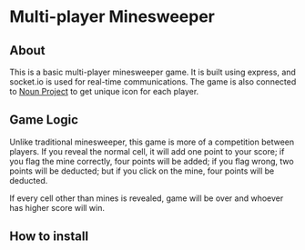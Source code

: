 # Multi-player Minesweeper
## About
This is a basic multi-player minesweeper game. It is built using express, and socket.io is used for real-time communications. The game is also connected to [Noun Project](https://thenounproject.com/) to get unique icon for each player.

## Game Logic
Unlike traditional minesweeper, this game is more of a competition between players. If you reveal the normal cell, it will add one point to your score; if you flag the mine correctly, four points will be added; if you flag wrong, two points will be deducted; but if you click on the mine, four points will be deducted.

If every cell other than mines is revealed, game will be over and whoever has higher score will win.

## How to install


